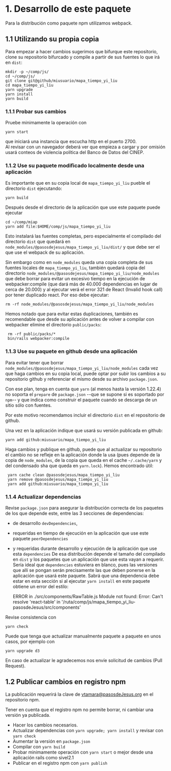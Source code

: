 
# 1. Desarrollo de este paquete

Para la distribución como paquete npm utilizamos webpack.

## 1.1 Utilizando su propia copia

Para empezar a hacer cambios sugerimos que bifurque este repositorio, clone 
su repositorio bifurcado y compile a partir de sus fuentes lo que irá en 
`dist`:

    mkdir -p ~/comp/js/
    cd ~/comp/js/
    git clone git@github/miusuario/mapa_tiempo_yi_liu
    cd mapa_tiempo_yi_liu
    yarn upgrade
    yarn install
    yarn build


### 1.1.1 Probar sus cambios

Pruebe minimamente la operación con

    yarn start

que iniciará una instancia que escucha http en el puerto 2700.  
Al revisar con un navegador deberá ver que empieza a cargar y
por omisión usará conteos de violencia política
del Banco de Datos del CINEP.

### 1.1.2 Use su paquete modificado localmente desde una aplicación

Es importante que en su copia local de `mapa_tiempo_yi_liu` pueble el 
directorio `dist` ejecutando:

    yarn build

Después desde el directorio de la aplicación que use este paquete
puede ejecutar

    cd ~/comp/miap
    yarn add file:$HOME/comp/js/mapa_tiempo_yi_liu

Esto instalará las fuentes completas, pero especialmente el compilado
del directorio `dist`
que quedará en `node_modules/@pasosdejesus/mapa_tiempo_yi_liu/dist/` y 
que debe ser el que use el webpack de su aplicación.

Sin embargo como en `node_modules` queda una copia completa de sus fuentes 
locales de `mapa_tiempo_yi_liu`, también quedará copia del directorio 
`node_modules/@pasosdejesus/mapa_tiempo_yi_liu/node_modules` que debe
borrar para evitar un excesivo tiempo en la ejecución de webpacker:compile 
(que dará más de 40.000 dependencias en lugar de cerca de 20.000) y al 
ejecutar verá el error 321 de React (Invalid hook call) por tener 
duplicado react.   Por eso debe ejecutar:

    rm -rf node_modules/@pasosdejesus/mapa_tiempo_yi_liu/node_modules

Hemos notado que para evitar estas duplicaciones, también es recomendable que 
desde su aplicación antes de volver a compilar con webpacker elimine el 
directorio `public/packs`:

     rm -rf public/packs/*
     bin/rails webpacker:compile


### 1.1.3 Use su paquete en github desde una aplicación

Para evitar tener que borrar 
`node_modules/@pasosdejesus/mapa_tiempo_yi_liu/node_modules`
cada vez que haga cambios en su copia local, puede optar por subir
los cambios  a su repositorio github y referenciar el mismo desde
su archivo `package.json`.

Con ese plan, tenga en cuenta que `yarn` (al menos hasta la versión 1.22.4) 
no soporta el `prepare` de `package.json`  --que se supone si es soportado 
por `npm`-- y que indica como construir el paquete cuando se descarga 
de un sitio sólo con fuentes.

Por este motivo recomendamos incluir el directorio `dist` en el repositorio
de github.

Una vez en la aplicación indique que usará su versión publicada en github:

    yarn add github:miusuario/mapa_tiempo_yi_liu

Haga cambios y publique en github, puede que al actualizar su repositorio
el cambio no se refleje en la aplicación donde la usa (pues depende de la
copia de `node_modules`, de la copia que queda en el cache `~/.cache/yarn` 
y del condensado sha que queda en `yarn.lock`).  Hemos encontrado útil:

     yarn cache clean @pasosdejesus/mapa_tiempo_yi_liu
     yarn remove @pasosdejesus/mapa_tiempo_yi_liu
     yarn add github:miusuario/mapa_tiempo_yi_liu

### 1.1.4 Actualizar dependencias

Revise `package.json` para asegurar la distribución correcta de los paquetes 
de los que depende este, entre las 3 secciones de dependencias:
* de desarrollo `devDependencies`,
* requeridas en tiempo de ejecución en la aplicación que use este paquete 
  `peerDependencies`
* y requeridas durante desarrollo y ejecución de la aplicación que use esta 
  `dependencies`
De esa distribución depende el tamaño del compilado en `dist` y 
los paquetes que un aplicación que use esta vayan a requerir.
Sería ideal que `dependencies` estuviera en blanco, pues las versiones 
que allí se pongan serán precisamente las que deben ponerse en la aplicación 
que usará este paquete. Sabrá que una dependencia debe estar en esta 
sección si al ejecutar `yarn install` en este paquete obtiene
un error del estilo:

    ERROR in ./src/components/RawTable.js
    Module not found: Error: Can't resolve 'react-table' in '/ruta/comp/js/mapa_tiempo_yi_liu-pasosdeJesus/src/components'  

Revise consistencia con

    yarn check

Puede que tenga que actualizar manualmente paquete a paquete en unos casos,
por ejemplo con

    yarn upgrade d3

En caso de actualizar le agradecemos nos envíe solicitud de cambios 
(Pull Request).


## 1.2 Publicar cambios en registro npm

La publicación requerirá la clave de vtamara@pasosdeJesus.org en el 
repositorio npm.

Tener en cuenta que el registro npm no permite borrar, ni cambiar una versión 
ya publicada.

* Hacer los cambios necesarios.
* Actualizar dependencias con `yarn upgrade; yarn install` y revisar con 
  `yarn check`
* Aumentar la versión en `package.json`
* Compilar con `yarn build`
* Probar minimamente operación  con `yarn start` o mejor desde una 
  aplicación rails como sivel2.1
* Publicar en el registro npm con `yarn publish`
